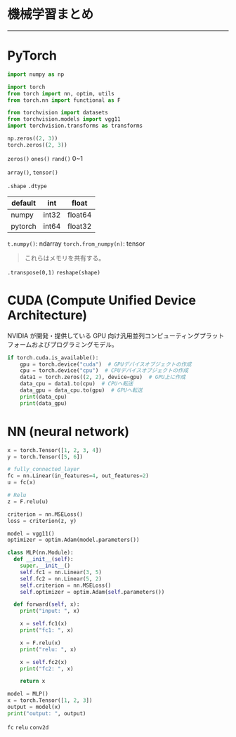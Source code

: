 # 機械学習まとめ

---

# PyTorch

```python
import numpy as np

import torch
from torch import nn, optim, utils
from torch.nn import functional as F

from torchvision import datasets
from torchvision.models import vgg11
import torchvision.transforms as transforms

np.zeros((2, 3))
torch.zeros((2, 3))
```

`zeros()`
`ones()`
`rand()` 0~1

`array()`, `tensor()`

`.shape`
`.dtype`

| default | int   | float   |
| ------- | ----- | ------- |
| numpy   | int32 | float64 |
| pytorch | int64 | float32 |

`t.numpy()`: ndarray
`torch.from_numpy(n)`: tensor

> これらはメモリを共有する。

`.transpose(0,1)`
`reshape(shape)`

# CUDA (Compute Unified Device Architecture)

NVIDIA が開発・提供している GPU 向け汎用並列コンピューティングプラットフォームおよびプログラミングモデル。

```python
if torch.cuda.is_available():
    gpu = torch.device("cuda")  # GPUデバイスオブジェクトの作成
    cpu = torch.device("cpu")  # CPUデバイスオブジェクトの作成
    data1 = torch.zeros((2, 2), device=gpu)  # GPU上に作成
    data_cpu = data1.to(cpu)  # CPUへ転送
    data_gpu = data_cpu.to(gpu)  # GPUへ転送
    print(data_cpu)
    print(data_gpu)
```

# NN (neural network)

```python
x = torch.Tensor([1, 2, 3, 4])
y = torch.Tensor([5, 6])

# fully_connected_layer
fc = nn.Linear(in_features=4, out_features=2)
u = fc(x)

# Relu
z = F.relu(u)

criterion = nn.MSELoss()
loss = criterion(z, y)

model = vgg11()
optimizer = optim.Adam(model.parameters())
```

```python
class MLP(nn.Module):
  def __init__(self):
    super.__init__()
    self.fc1 = nn.Linear(3, 5)
    self.fc2 = nn.Linear(5, 2)
    self.criterion = nn.MSELoss()
    self.optimizer = optim.Adam(self.parameters())

  def forward(self, x):
    print("input: ", x)

    x = self.fc1(x)
    print("fc1: ", x)

    x = F.relu(x)
    print("relu: ", x)

    x = self.fc2(x)
    print("fc2: ", x)

    return x

model = MLP()
x = torch.Tensor([1, 2, 3])
output = model(x)
print("output: ", output)
```

`fc`
`relu`
`conv2d`
